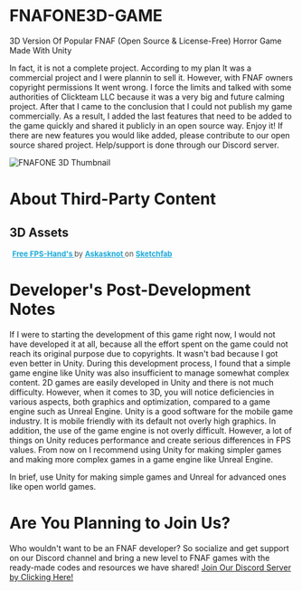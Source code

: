 # FNAFONE3D-GAME
 3D Version Of Popular FNAF (Open Source & License-Free) Horror Game Made With Unity

 In fact, it is not a complete project. According to my plan It was a commercial project and I were plannin to sell it. However, with FNAF owners copyright permissions It went wrong. I force the limits and talked with some authorities of Clickteam LLC because it was a very big and future calming project. After that I came to the conclusion that I could not publish my game commercially. As a result, I added the last features that need to be added to the game quickly and shared it publicly in an open source way. Enjoy it! If there are new features you would like added, please contribute to our open source shared project. Help/support is done through our Discord server.

![FNAFONE 3D Thumbnail](README_MD_MEDIA/fnafone3dthumbnail.png)

# About Third-Party Content
## 3D Assets
<p style="font-size: 13px; font-weight: normal; margin: 5px; color: #4A4A4A;"> <a href="https://sketchfab.com/3d-models/free-fps-hands-2111009606fa4a07b355413ffa3c74f9?utm_medium=embed&utm_campaign=share-popup&utm_content=2111009606fa4a07b355413ffa3c74f9" target="_blank" style="font-weight: bold; color: #1CAAD9;"> Free FPS-Hand's </a> by <a href="https://sketchfab.com/Askasknot?utm_medium=embed&utm_campaign=share-popup&utm_content=2111009606fa4a07b355413ffa3c74f9" target="_blank" style="font-weight: bold; color: #1CAAD9;"> Askasknot </a> on <a href="https://sketchfab.com?utm_medium=embed&utm_campaign=share-popup&utm_content=2111009606fa4a07b355413ffa3c74f9" target="_blank" style="font-weight: bold; color: #1CAAD9;">Sketchfab</a></p>


# Developer's Post-Development Notes
 If I were to starting the development of this game right now, I would not have developed it at all, because all the effort spent on the game could not reach its original purpose due to copyrights. It wasn't bad because I got even better in Unity. During this development process, I found that a simple game engine like Unity was also insufficient to manage somewhat complex content. 2D games are easily developed in Unity and there is not much difficulty. However, when it comes to 3D, you will notice deficiencies in various aspects, both graphics and optimization, compared to a game engine such as Unreal Engine. Unity is a good software for the mobile game industry. It is mobile friendly with its default not overly high graphics. In addition, the use of the game engine is not overly difficult. However, a lot of things on Unity reduces performance and create serious differences in FPS values. From now on I recommend using Unity for making simpler games and making more complex games in a game engine like Unreal Engine.

 In brief, use Unity for making simple games and Unreal for advanced ones like open world games.
 
 # Are You Planning to Join Us?
 Who wouldn't want to be an FNAF developer? So socialize and get support on our Discord channel and bring a new level to FNAF games with the ready-made codes and resources we have shared!
 [Join Our Discord Server by Clicking Here!](https://discord.gg/uJb5eMRYUY)
 
